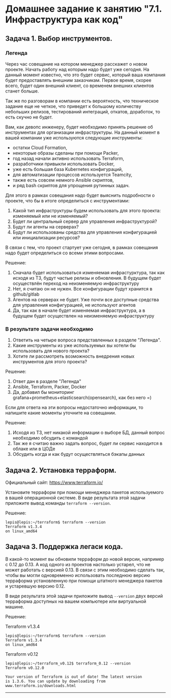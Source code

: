 # Домашнее задание к занятию "7.1. Инфраструктура как код"

## Задача 1. Выбор инструментов. 
 
### Легенда
 
Через час совещание на котором менеджер расскажет о новом проекте. Начать работу над которым надо 
будет уже сегодня. 
На данный момент известно, что это будет сервис, который ваша компания будет предоставлять внешним заказчикам.
Первое время, скорее всего, будет один внешний клиент, со временем внешних клиентов станет больше.

Так же по разговорам в компании есть вероятность, что техническое задание еще не четкое, что приведет к большому
количеству небольших релизов, тестирований интеграций, откатов, доработок, то есть скучно не будет.  
   
Вам, как девопс инженеру, будет необходимо принять решение об инструментах для организации инфраструктуры.
На данный момент в вашей компании уже используются следующие инструменты: 
- остатки Сloud Formation, 
- некоторые образы сделаны при помощи Packer,
- год назад начали активно использовать Terraform, 
- разработчики привыкли использовать Docker, 
- уже есть большая база Kubernetes конфигураций, 
- для автоматизации процессов используется Teamcity, 
- также есть совсем немного Ansible скриптов, 
- и ряд bash скриптов для упрощения рутинных задач.  

Для этого в рамках совещания надо будет выяснить подробности о проекте, что бы в итоге определиться с инструментами:

1. Какой тип инфраструктуры будем использовать для этого проекта: изменяемый или не изменяемый?
1. Будет ли центральный сервер для управления инфраструктурой?
1. Будут ли агенты на серверах?
1. Будут ли использованы средства для управления конфигурацией или инициализации ресурсов? 
 
В связи с тем, что проект стартует уже сегодня, в рамках совещания надо будет определиться со всеми этими вопросами.

Решение:  
1. Сначала будет использоваться изменяемая инфрастурктура, так как исходя из ТЗ, будут частые релизы и обновления. В будущем будет осуществлён переход на неизменяемую инфраструктуру  
2. Нет, я считаю он не нужен. Все конфигурации будут хранится в github/gitlab  
3. Агентов на серверах не будет. Уже почти все доступные средства для управления конфигурацией, не используют агентов
4. Да, так как в начале будет изменяемая инфраструктура, а в будущем будет осуществлен на неизменяемую инфраструктуру
### В результате задачи необходимо

1. Ответить на четыре вопроса представленных в разделе "Легенда".
1. Какие инструменты из уже используемых вы хотели бы использовать для нового проекта? 
1. Хотите ли рассмотреть возможность внедрения новых инструментов для этого проекта? 

Решение:  
1. Ответ дан в разделе "Легенда"  
2. Ansible, Terraform, Packer, Docker
3. Да, добавил бы мониторинг grafana+prometheus+elasticsearch(opensearch), как без него =)

Если для ответа на эти вопросы недостаточно информации, то напишите какие моменты уточните на совещании.

Решение:  
1.  Исходя из ТЗ, нет никакой информации о выборе БД, данный вопрос необходимо обсудить с командой
2.  Так же я считаю важно задать вопрос, будет ли сервис находится в облаке или в ЦОДе
3.  Обсудить когда и как будут осуществляться бэкапы данных  

 
## Задача 2. Установка терраформ. 

Официальный сайт: https://www.terraform.io/

Установите терраформ при помощи менеджера пакетов используемого в вашей операционной системе.
В виде результата этой задачи приложите вывод команды `terraform --version`.

Решение:  
```
lepis@lepis:~/terraform$ terraform --version
Terraform v1.3.4
on linux_amd64
```

## Задача 3. Поддержка легаси кода. 

В какой-то момент вы обновили терраформ до новой версии, например с 0.12 до 0.13. 
А код одного из проектов настолько устарел, что не может работать с версией 0.13. 
В связи с этим необходимо сделать так, чтобы вы могли одновременно использовать последнюю версию терраформа установленную при помощи
штатного менеджера пакетов и устаревшую версию 0.12. 

В виде результата этой задачи приложите вывод `--version` двух версий терраформа доступных на вашем компьютере 
или виртуальной машине.

Решение:  

Terraform v1.3.4  
```
lepis@lepis:~/terraform$ terraform --version
Terraform v1.3.4
on linux_amd64
```

Terraform v0.12  
```
lepis@lepis:~/terraform_v0.12$ terraform_0.12 --version
Terraform v0.12.0

Your version of Terraform is out of date! The latest version
is 1.3.6. You can update by downloading from www.terraform.io/downloads.html
```

---